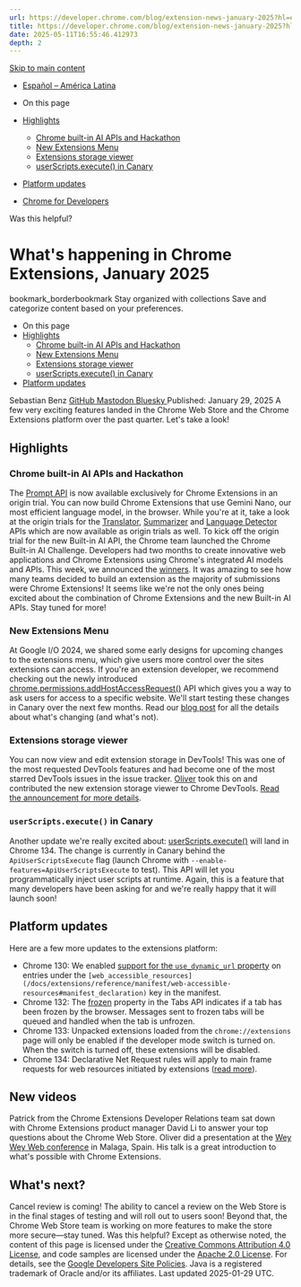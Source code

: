 ```yaml
---
url: https://developer.chrome.com/blog/extension-news-january-2025?hl=en
title: https://developer.chrome.com/blog/extension-news-january-2025?hl=en
date: 2025-05-11T16:55:46.412973
depth: 2
---
```


[ Skip to main content ](https://developer.chrome.com/blog/extension-news-january-2025?hl=en#main-content)
  * [Español – América Latina](https://developer.chrome.com/blog/extension-news-january-2025?hl=es-419)




  * On this page
  * [Highlights](https://developer.chrome.com/blog/extension-news-january-2025?hl=en#highlights)
    * [Chrome built-in AI APIs and Hackathon](https://developer.chrome.com/blog/extension-news-january-2025?hl=en#chrome_built-in_ai_apis_and_hackathon)
    * [New Extensions Menu](https://developer.chrome.com/blog/extension-news-january-2025?hl=en#new_extensions_menu)
    * [Extensions storage viewer](https://developer.chrome.com/blog/extension-news-january-2025?hl=en#extensions_storage_viewer)
    * [userScripts.execute() in Canary](https://developer.chrome.com/blog/extension-news-january-2025?hl=en#userscriptsexecute_in_canary)
  * [Platform updates](https://developer.chrome.com/blog/extension-news-january-2025?hl=en#platform_updates)


  * [ Chrome for Developers ](https://developer.chrome.com/)


Was this helpful?
#  What's happening in Chrome Extensions, January 2025 
bookmark_borderbookmark Stay organized with collections  Save and categorize content based on your preferences.
  * On this page
  * [Highlights](https://developer.chrome.com/blog/extension-news-january-2025?hl=en#highlights)
    * [Chrome built-in AI APIs and Hackathon](https://developer.chrome.com/blog/extension-news-january-2025?hl=en#chrome_built-in_ai_apis_and_hackathon)
    * [New Extensions Menu](https://developer.chrome.com/blog/extension-news-january-2025?hl=en#new_extensions_menu)
    * [Extensions storage viewer](https://developer.chrome.com/blog/extension-news-january-2025?hl=en#extensions_storage_viewer)
    * [userScripts.execute() in Canary](https://developer.chrome.com/blog/extension-news-january-2025?hl=en#userscriptsexecute_in_canary)
  * [Platform updates](https://developer.chrome.com/blog/extension-news-january-2025?hl=en#platform_updates)


Sebastian Benz 
[ GitHub ](https://github.com/sebastianbenz) [ Mastodon ](https://mastodon.cloud/@sebabenz) [ Bluesky ](https://bsky.app/profile/sebabenz.bsky.social)
Published: January 29, 2025 
A few very exciting features landed in the Chrome Web Store and the Chrome Extensions platform over the past quarter. Let's take a look!
## Highlights
### Chrome built-in AI APIs and Hackathon
The [Prompt API](https://developer.chrome.com/docs/extensions/ai/prompt-api) is now available exclusively for Chrome Extensions in an origin trial. You can now build Chrome Extensions that use Gemini Nano, our most efficient language model, in the browser. While you're at it, take a look at the origin trials for the [Translator](https://developer.chrome.com/docs/ai/translator-api), [Summarizer](https://developer.chrome.com/docs/ai/summarizer-api) and [Language Detector](https://developer.chrome.com/docs/ai/language-detection) APIs which are now available as origin trials as well.
To kick off the origin trial for the new Built-in AI API, the Chrome team launched the Chrome Built-in AI Challenge. Developers had two months to create innovative web applications and Chrome Extensions using Chrome's integrated AI models and APIs. This week, we announced the [winners](https://www.youtube.com/watch?v=5LHDdtXe5yA&pp=ygUYZ2RnIG1hZHJpZCBleHRlbnNpb25zIGFp). It was amazing to see how many teams decided to build an extension as the majority of submissions were Chrome Extensions! It seems like we're not the only ones being excited about the combination of Chrome Extensions and the new Built-in AI APIs. Stay tuned for more!
### New Extensions Menu
At Google I/O 2024, we shared some early designs for upcoming changes to the extensions menu, which give users more control over the sites extensions can access. If you're an extension developer, we recommend checking out the newly introduced [chrome.permissions.addHostAccessRequest()](https://developer.chrome.com/docs/extensions/reference/api/permissions#method-addHostAccessRequest) API which gives you a way to ask users for access to a specific website. We'll start testing these changes in Canary over the next few months. Read our [blog post](https://developer.chrome.com/blog/new-extensions-menu-testing) for all the details about what's changing (and what's not).
### Extensions storage viewer
You can now view and edit extension storage in DevTools! This was one of the most requested DevTools features and had become one of the most starred DevTools issues in the issue tracker. [Oliver](https://bsky.app/profile/oliverdunk.com) took this on and contributed the new extension storage viewer to Chrome DevTools. [Read the announcement for more details](https://groups.google.com/a/chromium.org/g/chromium-extensions/c/ehw8_hM6pyg/m/-LwxB-1iAgAJ).
### `userScripts.execute()` in Canary
Another update we're really excited about: [userScripts.execute()](https://github.com/w3c/webextensions/issues/477) will land in Chrome 134. The change is currently in Canary behind the `ApiUserScriptsExecute` flag (launch Chrome with `--enable-features=ApiUserScriptsExecute` to test). This API will let you programmatically inject user scripts at runtime. Again, this is a feature that many developers have been asking for and we're really happy that it will launch soon!
## Platform updates
Here are a few more updates to the extensions platform:
  * Chrome 130: We enabled [support for the `use_dynamic_url` property](https://groups.google.com/a/chromium.org/g/chromium-extensions/c/Nr3QNKFv74c/m/PYLvA7dOAAAJ) on entries under the `[web_accessible_resources](/docs/extensions/reference/manifest/web-accessible-resources#manifest_declaration)` key in the manifest.
  * Chrome 132: The [frozen](https://developer.chrome.com/docs/extensions/reference/api/tabs#property-Tab-frozen) property in the Tabs API indicates if a tab has been frozen by the browser. Messages sent to frozen tabs will be queued and handled when the tab is unfrozen.
  * Chrome 133: Unpacked extensions loaded from the `chrome://extensions` page will only be enabled if the developer mode switch is turned on. When the switch is turned off, these extensions will be disabled.
  * Chrome 134: Declarative Net Request rules will apply to main frame requests for web resources initiated by extensions ([read more](https://groups.google.com/a/chromium.org/g/chromium-extensions/c/TW2Bm46E09s/m/sJhCloQcCgAJ)).


## New videos
Patrick from the Chrome Extensions Developer Relations team sat down with Chrome Extensions product manager David Li to answer your top questions about the Chrome Web Store.
Oliver did a presentation at the [Wey Wey Web conference](https://www.weyweyweb.com/) in Malaga, Spain. His talk is a great introduction to what's possible with Chrome Extensions.
## What's next?
Cancel review is coming! The ability to cancel a review on the Web Store is in the final stages of testing and will roll out to users soon! Beyond that, the Chrome Web Store team is working on more features to make the store more secure—stay tuned.
Was this helpful?
Except as otherwise noted, the content of this page is licensed under the [Creative Commons Attribution 4.0 License](https://creativecommons.org/licenses/by/4.0/), and code samples are licensed under the [Apache 2.0 License](https://www.apache.org/licenses/LICENSE-2.0). For details, see the [Google Developers Site Policies](https://developers.google.com/site-policies). Java is a registered trademark of Oracle and/or its affiliates.
Last updated 2025-01-29 UTC.

